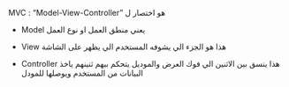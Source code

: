 MVC :
“Model-View-Controller” هو اختصار ل 

- Model يعني منطق العمل او نوع العمل

- View هذا هو الجزء الي يشوفه المستخدم الي يظهر على الشاشة

- Controller هذا ينسق بين الاثنين الي فوك العرض والموديل يتحكم بيهم ثنينهم ياخذ البيانات من المستخدم ويوصلها للمودل
